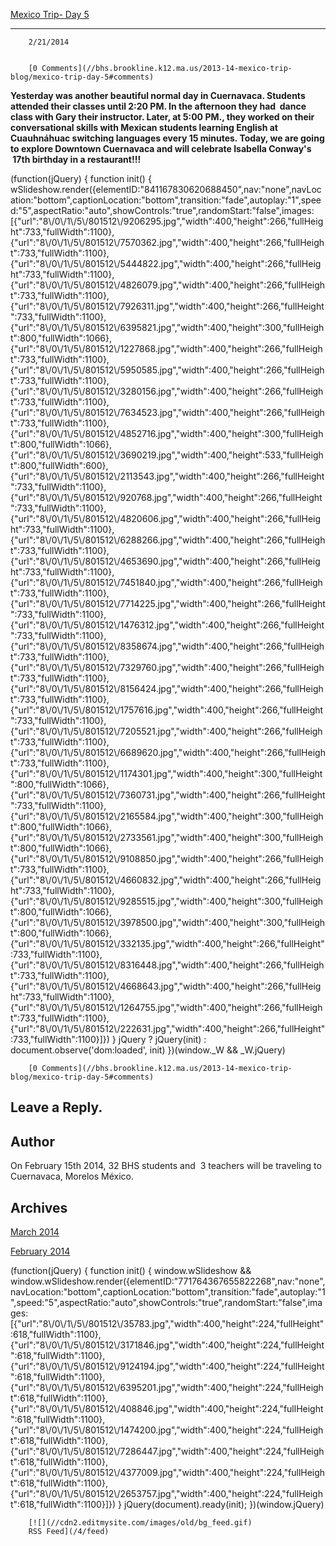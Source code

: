 [Mexico Trip- Day 5](//bhs.brookline.k12.ma.us/2013-14-mexico-trip-blog/mexico-trip-day-5)

			
-----------------------------------------------------------------------------------------------

		2/21/2014
	

		[0 Comments](//bhs.brookline.k12.ma.us/2013-14-mexico-trip-blog/mexico-trip-day-5#comments)
	

**Yesterday was another beautiful normal day in Cuernavaca. Students attended their classes until 2:20 PM. In the afternoon they had  dance class with Gary their instructor. Later, at 5:00 PM., they worked on their conversational skills with Mexican students learning English at Cuauhnáhuac switching languages every 15 minutes. Today, we are going to explore Downtown Cuernavaca and will celebrate Isabella Conway's  17th birthday in a restaurant!!!** 

 (function(jQuery) { function init() { wSlideshow.render({elementID:"841167830620688450",nav:"none",navLocation:"bottom",captionLocation:"bottom",transition:"fade",autoplay:"1",speed:"5",aspectRatio:"auto",showControls:"true",randomStart:"false",images:\[{"url":"8\\/0\\/1\\/5\\/801512\\/9206295.jpg","width":400,"height":266,"fullHeight":733,"fullWidth":1100},{"url":"8\\/0\\/1\\/5\\/801512\\/7570362.jpg","width":400,"height":266,"fullHeight":733,"fullWidth":1100},{"url":"8\\/0\\/1\\/5\\/801512\\/5444822.jpg","width":400,"height":266,"fullHeight":733,"fullWidth":1100},{"url":"8\\/0\\/1\\/5\\/801512\\/4826079.jpg","width":400,"height":266,"fullHeight":733,"fullWidth":1100},{"url":"8\\/0\\/1\\/5\\/801512\\/7926311.jpg","width":400,"height":266,"fullHeight":733,"fullWidth":1100},{"url":"8\\/0\\/1\\/5\\/801512\\/6395821.jpg","width":400,"height":300,"fullHeight":800,"fullWidth":1066},{"url":"8\\/0\\/1\\/5\\/801512\\/1227868.jpg","width":400,"height":266,"fullHeight":733,"fullWidth":1100},{"url":"8\\/0\\/1\\/5\\/801512\\/5950585.jpg","width":400,"height":266,"fullHeight":733,"fullWidth":1100},{"url":"8\\/0\\/1\\/5\\/801512\\/3280156.jpg","width":400,"height":266,"fullHeight":733,"fullWidth":1100},{"url":"8\\/0\\/1\\/5\\/801512\\/7634523.jpg","width":400,"height":266,"fullHeight":733,"fullWidth":1100},{"url":"8\\/0\\/1\\/5\\/801512\\/4852716.jpg","width":400,"height":300,"fullHeight":800,"fullWidth":1066},{"url":"8\\/0\\/1\\/5\\/801512\\/3690219.jpg","width":400,"height":533,"fullHeight":800,"fullWidth":600},{"url":"8\\/0\\/1\\/5\\/801512\\/2113543.jpg","width":400,"height":266,"fullHeight":733,"fullWidth":1100},{"url":"8\\/0\\/1\\/5\\/801512\\/920768.jpg","width":400,"height":266,"fullHeight":733,"fullWidth":1100},{"url":"8\\/0\\/1\\/5\\/801512\\/4820606.jpg","width":400,"height":266,"fullHeight":733,"fullWidth":1100},{"url":"8\\/0\\/1\\/5\\/801512\\/6288266.jpg","width":400,"height":266,"fullHeight":733,"fullWidth":1100},{"url":"8\\/0\\/1\\/5\\/801512\\/4653690.jpg","width":400,"height":266,"fullHeight":733,"fullWidth":1100},{"url":"8\\/0\\/1\\/5\\/801512\\/7451840.jpg","width":400,"height":266,"fullHeight":733,"fullWidth":1100},{"url":"8\\/0\\/1\\/5\\/801512\\/7714225.jpg","width":400,"height":266,"fullHeight":733,"fullWidth":1100},{"url":"8\\/0\\/1\\/5\\/801512\\/1476312.jpg","width":400,"height":266,"fullHeight":733,"fullWidth":1100},{"url":"8\\/0\\/1\\/5\\/801512\\/8358674.jpg","width":400,"height":266,"fullHeight":733,"fullWidth":1100},{"url":"8\\/0\\/1\\/5\\/801512\\/7329760.jpg","width":400,"height":266,"fullHeight":733,"fullWidth":1100},{"url":"8\\/0\\/1\\/5\\/801512\\/8156424.jpg","width":400,"height":266,"fullHeight":733,"fullWidth":1100},{"url":"8\\/0\\/1\\/5\\/801512\\/1757616.jpg","width":400,"height":266,"fullHeight":733,"fullWidth":1100},{"url":"8\\/0\\/1\\/5\\/801512\\/7205521.jpg","width":400,"height":266,"fullHeight":733,"fullWidth":1100},{"url":"8\\/0\\/1\\/5\\/801512\\/6689620.jpg","width":400,"height":266,"fullHeight":733,"fullWidth":1100},{"url":"8\\/0\\/1\\/5\\/801512\\/1174301.jpg","width":400,"height":300,"fullHeight":800,"fullWidth":1066},{"url":"8\\/0\\/1\\/5\\/801512\\/7360731.jpg","width":400,"height":266,"fullHeight":733,"fullWidth":1100},{"url":"8\\/0\\/1\\/5\\/801512\\/2165584.jpg","width":400,"height":300,"fullHeight":800,"fullWidth":1066},{"url":"8\\/0\\/1\\/5\\/801512\\/2733561.jpg","width":400,"height":300,"fullHeight":800,"fullWidth":1066},{"url":"8\\/0\\/1\\/5\\/801512\\/9108850.jpg","width":400,"height":266,"fullHeight":733,"fullWidth":1100},{"url":"8\\/0\\/1\\/5\\/801512\\/4660832.jpg","width":400,"height":266,"fullHeight":733,"fullWidth":1100},{"url":"8\\/0\\/1\\/5\\/801512\\/9285515.jpg","width":400,"height":300,"fullHeight":800,"fullWidth":1066},{"url":"8\\/0\\/1\\/5\\/801512\\/3978500.jpg","width":400,"height":300,"fullHeight":800,"fullWidth":1066},{"url":"8\\/0\\/1\\/5\\/801512\\/332135.jpg","width":400,"height":266,"fullHeight":733,"fullWidth":1100},{"url":"8\\/0\\/1\\/5\\/801512\\/8316448.jpg","width":400,"height":266,"fullHeight":733,"fullWidth":1100},{"url":"8\\/0\\/1\\/5\\/801512\\/4668643.jpg","width":400,"height":266,"fullHeight":733,"fullWidth":1100},{"url":"8\\/0\\/1\\/5\\/801512\\/1264755.jpg","width":400,"height":266,"fullHeight":733,"fullWidth":1100},{"url":"8\\/0\\/1\\/5\\/801512\\/222631.jpg","width":400,"height":266,"fullHeight":733,"fullWidth":1100}\]}) } jQuery ? jQuery(init) : document.observe('dom:loaded', init) })(window.\_W && \_W.jQuery) 

		[0 Comments](//bhs.brookline.k12.ma.us/2013-14-mexico-trip-blog/mexico-trip-day-5#comments)
	

  
  
  

Leave a Reply.
--------------

Author
------

On February 15th 2014, 32 BHS students and  3 teachers will be traveling to Cuernavaca, Morelos México.

Archives
--------

[March 2014](/2013-14-mexico-trip-blog/archives/03-2014)
		  
[February 2014](/2013-14-mexico-trip-blog/archives/02-2014)
		  

(function(jQuery) {
function init() { window.wSlideshow && window.wSlideshow.render({elementID:"771764367655822268",nav:"none",navLocation:"bottom",captionLocation:"bottom",transition:"fade",autoplay:"1",speed:"5",aspectRatio:"auto",showControls:"true",randomStart:"false",images:\[{"url":"8\\/0\\/1\\/5\\/801512\\/35783.jpg","width":400,"height":224,"fullHeight":618,"fullWidth":1100},{"url":"8\\/0\\/1\\/5\\/801512\\/3171846.jpg","width":400,"height":224,"fullHeight":618,"fullWidth":1100},{"url":"8\\/0\\/1\\/5\\/801512\\/9124194.jpg","width":400,"height":224,"fullHeight":618,"fullWidth":1100},{"url":"8\\/0\\/1\\/5\\/801512\\/6395201.jpg","width":400,"height":224,"fullHeight":618,"fullWidth":1100},{"url":"8\\/0\\/1\\/5\\/801512\\/408846.jpg","width":400,"height":224,"fullHeight":618,"fullWidth":1100},{"url":"8\\/0\\/1\\/5\\/801512\\/1474200.jpg","width":400,"height":224,"fullHeight":618,"fullWidth":1100},{"url":"8\\/0\\/1\\/5\\/801512\\/7286447.jpg","width":400,"height":224,"fullHeight":618,"fullWidth":1100},{"url":"8\\/0\\/1\\/5\\/801512\\/4377009.jpg","width":400,"height":224,"fullHeight":618,"fullWidth":1100},{"url":"8\\/0\\/1\\/5\\/801512\\/2653757.jpg","width":400,"height":224,"fullHeight":618,"fullWidth":1100}\]}) }
jQuery(document).ready(init);
})(window.jQuery)

	
		[![](//cdn2.editmysite.com/images/old/bg_feed.gif)
		RSS Feed](/4/feed)